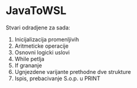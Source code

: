 # JavaToWSL

Stvari odradjene za sada:

1. Inicijalizacija promenljivih
2. Aritmeticke operacije
3. Osnovni logicki uslovi
4. While petlja
5. If grananje
6. Ugnjezdene varijante prethodne dve strukture
7. Ispis, prebacivanje S.o.p. u PRINT

